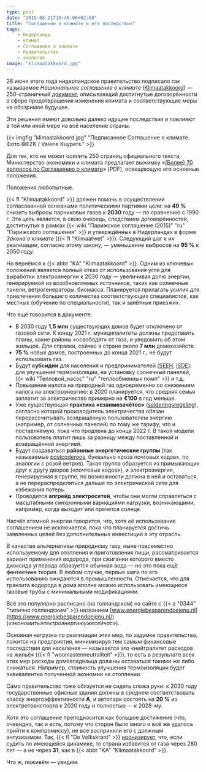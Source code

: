 ```yaml
---
type: post
date: "2019-08-21T10:46:06+02:00"
title: "Соглашение о климате и его последствия"
tags:
    - Нидерланды
    - климат
    - Соглашение о климате
    - правительство
    - экология
image: "klimaatakkoord.jpg"
---
```


28 июня этого года нидерландское правительство подписало так называемое *Национальное соглашение о климате* ([Klimaatakkoord](https://www.klimaatakkoord.nl/)) — 250-страничный [документ](https://www.klimaatakkoord.nl/binaries/klimaatakkoord/documenten/publicaties/2019/06/28/klimaatakkoord/klimaatakkoord.pdf), описывающий достигнутые договорённости в сфере предотвращения изменения климата и соответствующие меры на обозримое будущее.

Эти решения имеют довольно далеко идущие последствия и повлияют в той или иной мере на всё население страны.

<!--more-->

{{< imgfig "klimaatakkoord.jpg" "Подписанное Соглашение о климате. Фото ©EZK / Valerie Kuypers." >}}

Для тех, кто не может осилить 250 страниц официального текста, Министерство экономики и климата предлагает выжимку «[(Более) 70 вопросов по Соглашению о климате](https://www.rijksoverheid.nl/binaries/rijksoverheid/documenten/publicaties/2019/06/28/het-klimaatakkoord-in-meer-dan-70-vragen/Het+Klimaatakkoord+in+%28meer+dan%29+70+vragen_28juni2019.pdf)» (PDF), освещающую его основные положения.

Положения любопытные.

{{< fl "Klimaatakkoord" >}} должен помочь в осуществлении согласованной основными политическими партиями цели: на **49 %** снизить выбросы парниковых газов к **2030** году — по сравнению с 1990 г. Эта цель является, в свою очередь, следствием договорённостей, достигнутых в рамках {{< wiki "Парижское соглашение (2015)" "ru" "Парижского соглашения" >}} и утверждённых в Нидерландах в форме *Закона о климате* ({{< fl "Klimaatwet" >}}). Следующий шаг к их реализации, согласно этому закону, — уменьшение выбросов на **95 %** к 2050 году.

Но вернёмся к {{< abbr "KA" "Klimaatakkoord" >}}. Одним из ключевых положений является полный отказ от использования угля для выработки электроэнергии к 2030 году — увеличивая долю энергии, генерируемой из возобновляемых источников, таких как солнечные панели, ветрогенераторы, биомасса. Планируется прилагать усилия для привлечения большего количества соответствующих специалистов, как местных (обучение по специальности), так и ~~залётных~~ приезжих.

Что ещё говорится в документе:

* В 2030 году **1,5 млн** существующих домов будет отключено от газовой сети. К концу 2021 г. муниципалитеты должны представить планы, какие районы «освободят» от газа, и уведомить об этом жильцов. Для справки, сейчас в стране около **7 млн** домохозяйств.
* **75 %** новых домов, построенных до конца 2021 г., не будут использовать газ.
* Будут **субсидии** для населения и предпринимателей ([SEEH](https://www.rvo.nl/subsidies-regelingen/seeh), [ISDE](https://www.rvo.nl/subsidies-regelingen/investeringssubsidie-duurzame-energie-isde)): для улучшения термоизоляции, на установку солнечный панелей, {{< wiki "Тепловой_насос" "ru" "теплообменных помп" >}} и т.д.
* Повышение налога на природный газ одновременно со снижением налога на электроэнергию: в 2020 планируется, что средняя семья заплатит за электричество примерно на **€100** в год меньше.
* Уже существующая **практика «взаимозачётов»** ([salderingsregeling](https://www.consuwijzer.nl/elektriciteit-en-gas/duurzame-energie/wat-is-salderen)), согласно которой производитель электричества обязан перерассчитывать возвращённую пользователем энергию (например, от солнечных панелей) по тому же тарифу, что и поставляемую, пока что продлена до конца 2022 г. В такой модели пользователь платит лишь за разницу между поставленной и возвращённой энергией.
* Будут создаваться **районные энергетические группы** (так называемые [postcoderoos](https://www.hieropgewekt.nl/kennisdossiers/postcoderoosregeling-regeling-in-het-kort), буквально «роза почтовых кодов», по аналогии с розой ветров). Такая группа образуется из примыкающих друг к другу дворов («почтовых кодов»), и электроэнергия, генерируемая в группе, по возможности должна в ней и оставаться, а не перераспределяться дальше по электрической сети для избежания потерь.
* Проводится **апгрейд электросетей**, чтобы они могли справляться с масштабными синхронными вариациями нагрузки, возникающими, например, когда выходит или прячется солнце.

Насчёт атомной энергии говорится, что, хотя её использование соглашением не исключается, пока что планируется достичь заявленных целей без дополнительных инвестиций в эту отрасль.

В качестве альтернативы природному газу, ныне повсеместно используемому для отопления и приготовления пищи, рассматривается вариант применения водорода, при сжигании которого вместо диоксида углерода образуется обычная вода — но это пока ещё ~~фантастика~~ теория. В любом случае, первые шаги по его использованию ожидаются в промышленности. Отмечается, что для транзита водорода в дома вполне можно использовать имеющиеся газовые трубы с минимальными модификациями. 

Всё это популярно расписано (на голландском) на сайте с {{< a "0344" "типично голландским" >}} названием [www.energiebesparendoejenu.nl](https://www.energiebesparendoejenu.nl/) (*«экономитьэлектроэнергиюужесейчас»*).

Основная нагрузка по реализации этих мер, по задумке правительства, ложится на предприятия, минимизируя тем самым финансовые последствия для населения — называется это «нейтралитет расходов на жильё» ({{< fl "woonlastenneutraliteit" >}}), то есть в результате всех этих мер расходы домовладельца должны оставаться такими же либо снижаться. Например, стоимость улучшения термоизоляции будет эквивалентна полученной экономии на отоплении.

Само правительство тоже обязуется не сидеть сложа руки: к 2030 году государственные офисные здания должны *в среднем* соответствовать классу энергоэффективности **A**, и автопарк состоять на **20 %** из электротранспорта к 2020 году и полностью — к 2028-му.

Хотя это соглашение преподносится как большое достижение (что, очевидно, так и есть, потому что сторон было много и всё же удалось прийти к компромиссу), не все восприняли его с должным энтузиазмом. Так, {{< fl "De Volkskrant" >}} [иронизирует](https://www.volkskrant.nl/nieuws-achtergrond/nederland-in-dit-tempo-pas-na-280-jaar-van-gas-af~b4614869/), что, если судить по имеющейся динамике, то страна избавится от газа через 280 лет — а не через **31**, как в {{< abbr "KA" "Klimaatakkoord" >}}.

Что ж, поживём — увидим.